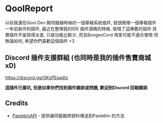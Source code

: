 # QoolReport
以前我還在Qool.Dev 開伺服器時候的一個舉報系統插件, 就很簡單一個舉報插件
一年前創作的插件, 最近在整理我的IDE 插件源碼的時候, 發現了這陳舊的插件
其實插件不是寫得太差, 只是功能比較少, 而且BungeeCord 用家可能不適合使用
但無論如何, 希望你們喜歡這個插件 <3

## Discord 插件支援群組 (也同時是我的插件售賣商城 xD)
https://discord.gg/GKsPEqadtz

**這插件已棄坑, 但是如果你們找到插件錯誤或問題, 歡迎到Discord 回報錯誤**

## Credits
* [PastebinAPI](https://github.com/nrubin29/PastebinAPI) - 提供讓伺服器把資料傳送到Pastebin 的方法
